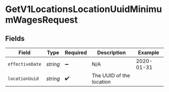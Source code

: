 # GetV1LocationsLocationUuidMinimumWagesRequest


## Fields

| Field                    | Type                     | Required                 | Description              | Example                  |
| ------------------------ | ------------------------ | ------------------------ | ------------------------ | ------------------------ |
| `effectiveDate`          | *string*                 | :heavy_minus_sign:       | N/A                      | 2020-01-31               |
| `locationUuid`           | *string*                 | :heavy_check_mark:       | The UUID of the location |                          |